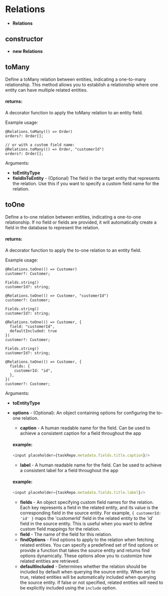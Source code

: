 # Relations
* **Relations**
## constructor
* **new Relations**
## toMany
Define a toMany relation between entities, indicating a one-to-many relationship.
This method allows you to establish a relationship where one entity can have multiple related entities.


#### returns:
A decorator function to apply the toMany relation to an entity field.

Example usage:
```
@Relations.toMany(() => Order)
orders?: Order[];

// or with a custom field name:
@Relations.toMany(() => Order, "customerId")
orders?: Order[];
```

Arguments:
* **toEntityType**
* **fieldInToEntity** - (Optional) The field in the target entity that represents the relation.
                      Use this if you want to specify a custom field name for the relation.
## toOne
Define a to-one relation between entities, indicating a one-to-one relationship.
If no field or fields are provided, it will automatically create a field in the database
to represent the relation.


#### returns:
A decorator function to apply the to-one relation to an entity field.

Example usage:
```
@Relations.toOne(() => Customer)
customer?: Customer;
```
```
Fields.string()
customerId?: string;

@Relations.toOne(() => Customer, "customerId")
customer?: Customer;
```
```
Fields.string()
customerId?: string;

@Relations.toOne(() => Customer, {
  field: "customerId",
  defaultIncluded: true
})
customer?: Customer;
```
```
Fields.string()
customerId?: string;

@Relations.toOne(() => Customer, {
  fields: {
    customerId: "id",
  },
})
customer?: Customer;
```

Arguments:
* **toEntityType**
* **options** - (Optional): An object containing options for configuring the to-one relation.
   * **caption** - A human readable name for the field. Can be used to achieve a consistent caption for a field throughout the app
   
   
   #### example:
   ```ts
   <input placeholder={taskRepo.metadata.fields.title.caption}/>
   ```
   * **label** - A human readable name for the field. Can be used to achieve a consistent label for a field throughout the app
   
   
   #### example:
   ```ts
   <input placeholder={taskRepo.metadata.fields.title.label}/>
   ```
   * **fields** - An object specifying custom field names for the relation.
   Each key represents a field in the related entity, and its value is the corresponding field in the source entity.
   For example, `{ customerId: 'id' }` maps the 'customerId' field in the related entity to the 'id' field in the source entity.
   This is useful when you want to define custom field mappings for the relation.
   * **field** - The name of the field for this relation.
   * **findOptions** - Find options to apply to the relation when fetching related entities.
   You can specify a predefined set of find options or provide a function that takes the source entity
   and returns find options dynamically.
   These options allow you to customize how related entities are retrieved.
   * **defaultIncluded** - Determines whether the relation should be included by default when querying the source entity.
   When set to true, related entities will be automatically included when querying the source entity.
   If false or not specified, related entities will need to be explicitly included using the `include` option.

